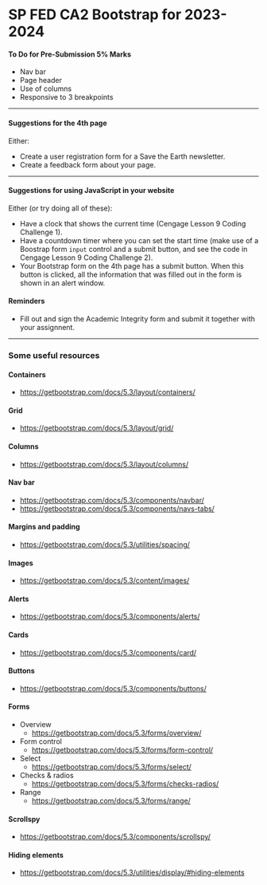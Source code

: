 # SP FED CA2 Bootstrap for 2023-2024

#### To Do for Pre-Submission 5% Marks
- Nav bar
- Page header
- Use of columns
- Responsive to 3 breakpoints
****

#### Suggestions for the 4th page
Either:
- Create a user registration form for a Save the Earth newsletter.
- Create a feedback form about your page.
****

#### Suggestions for using JavaScript in your website
Either (or try doing all of these):
- Have a clock that shows the current time (Cengage Lesson 9 Coding Challenge 1).
- Have a countdown timer where you can set the start time (make use of a Boostrap form `input` control and a submit button, and see the code in Cengage Lesson 9 Coding Challenge 2).
- Your Bootstrap form on the 4th page has a submit button. When this button is clicked, all the information that was filled out in the form is shown in an alert window.

#### Reminders
- Fill out and sign the Academic Integrity form and submit it together with your assignnent.
****

### Some useful resources

#### Containers
- https://getbootstrap.com/docs/5.3/layout/containers/
#### Grid
- https://getbootstrap.com/docs/5.3/layout/grid/
#### Columns
- https://getbootstrap.com/docs/5.3/layout/columns/
#### Nav bar
- https://getbootstrap.com/docs/5.3/components/navbar/
- https://getbootstrap.com/docs/5.3/components/navs-tabs/
#### Margins and padding
- https://getbootstrap.com/docs/5.3/utilities/spacing/
#### Images
- https://getbootstrap.com/docs/5.3/content/images/
#### Alerts
- https://getbootstrap.com/docs/5.3/components/alerts/
#### Cards
- https://getbootstrap.com/docs/5.3/components/card/
#### Buttons
- https://getbootstrap.com/docs/5.3/components/buttons/
#### Forms
- Overview
    - https://getbootstrap.com/docs/5.3/forms/overview/
- Form control
    - https://getbootstrap.com/docs/5.3/forms/form-control/
- Select
    - https://getbootstrap.com/docs/5.3/forms/select/
- Checks & radios
    - https://getbootstrap.com/docs/5.3/forms/checks-radios/
- Range
    - https://getbootstrap.com/docs/5.3/forms/range/
#### Scrollspy
- https://getbootstrap.com/docs/5.3/components/scrollspy/
#### Hiding elements
- https://getbootstrap.com/docs/5.3/utilities/display/#hiding-elements
  

 

